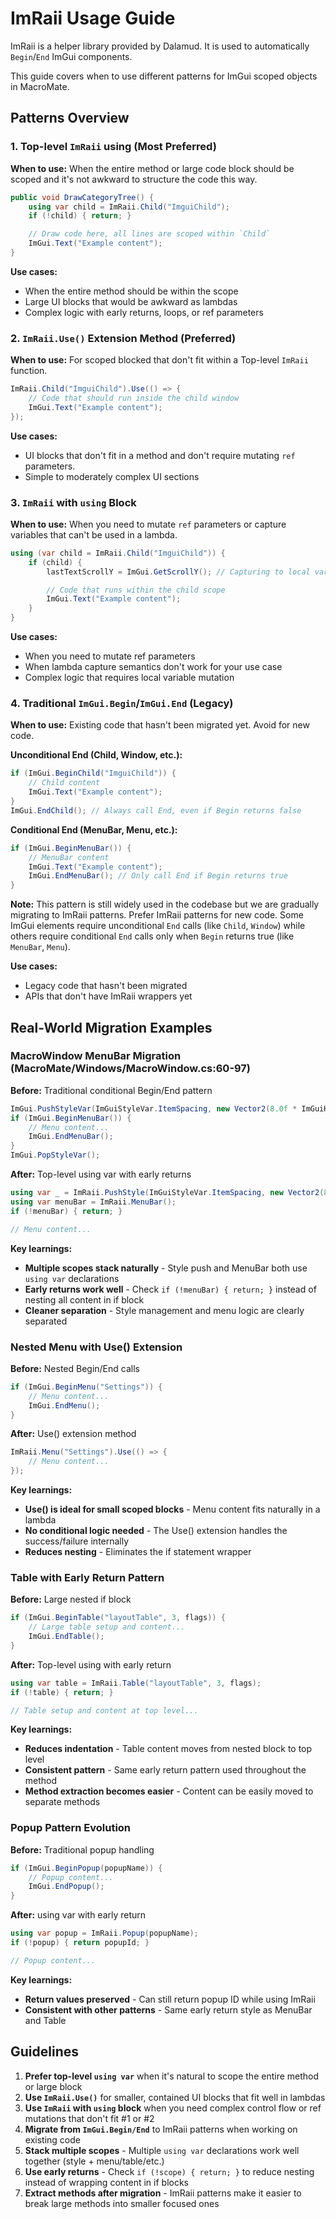 # ImRaii Usage Guide

ImRaii is a helper library provided by Dalamud. It is used to automatically `Begin`/`End` ImGui components.

This guide covers when to use different patterns for ImGui scoped objects in MacroMate.

## Patterns Overview

### 1. Top-level `ImRaii` using (Most Preferred)

**When to use:** When the entire method or large code block should be scoped and it's not awkward to structure the code this way.

```csharp
public void DrawCategoryTree() {
    using var child = ImRaii.Child("ImguiChild");
    if (!child) { return; }

    // Draw code here, all lines are scoped within `Child`
    ImGui.Text("Example content");
}
```

**Use cases:**
- When the entire method should be within the scope
- Large UI blocks that would be awkward as lambdas
- Complex logic with early returns, loops, or ref parameters

### 2. `ImRaii.Use()` Extension Method (Preferred)

**When to use:** For scoped blocked that don't fit within a Top-level `ImRaii` function.

```csharp
ImRaii.Child("ImguiChild").Use(() => {
    // Code that should run inside the child window
    ImGui.Text("Example content");
});
```

**Use cases:**
- UI blocks that don't fit in a method and don't require mutating `ref` parameters.
- Simple to moderately complex UI sections

### 3. `ImRaii` with `using` Block

**When to use:** When you need to mutate `ref` parameters or capture variables that can't be used in a lambda.

```csharp
using (var child = ImRaii.Child("ImguiChild")) {
    if (child) {
        lastTextScrollY = ImGui.GetScrollY(); // Capturing to local variable

        // Code that runs within the child scope
        ImGui.Text("Example content");
    }
}
```

**Use cases:**
- When you need to mutate ref parameters
- When lambda capture semantics don't work for your use case
- Complex logic that requires local variable mutation

### 4. Traditional `ImGui.Begin`/`ImGui.End` (Legacy)

**When to use:** Existing code that hasn't been migrated yet. Avoid for new code.

**Unconditional End (Child, Window, etc.):**
```csharp
if (ImGui.BeginChild("ImguiChild")) {
    // Child content
    ImGui.Text("Example content");
}
ImGui.EndChild(); // Always call End, even if Begin returns false
```

**Conditional End (MenuBar, Menu, etc.):**
```csharp
if (ImGui.BeginMenuBar()) {
    // MenuBar content
    ImGui.Text("Example content");
    ImGui.EndMenuBar(); // Only call End if Begin returns true
}
```

**Note:** This pattern is still widely used in the codebase but we are gradually migrating to ImRaii patterns. Prefer ImRaii patterns for new code. Some ImGui elements require unconditional `End` calls (like `Child`, `Window`) while others require conditional `End` calls only when `Begin` returns true (like `MenuBar`, `Menu`).

**Use cases:**
- Legacy code that hasn't been migrated
- APIs that don't have ImRaii wrappers yet

## Real-World Migration Examples

### MacroWindow MenuBar Migration (MacroMate/Windows/MacroWindow.cs:60-97)

**Before:** Traditional conditional Begin/End pattern
```csharp
ImGui.PushStyleVar(ImGuiStyleVar.ItemSpacing, new Vector2(8.0f * ImGuiHelpers.GlobalScale, ImGui.GetStyle().ItemSpacing.Y));
if (ImGui.BeginMenuBar()) {
    // Menu content...
    ImGui.EndMenuBar();
}
ImGui.PopStyleVar();
```

**After:** Top-level using var with early returns
```csharp
using var _ = ImRaii.PushStyle(ImGuiStyleVar.ItemSpacing, new Vector2(8.0f * ImGuiHelpers.GlobalScale, ImGui.GetStyle().ItemSpacing.Y));
using var menuBar = ImRaii.MenuBar();
if (!menuBar) { return; }

// Menu content...
```

**Key learnings:**
- **Multiple scopes stack naturally** - Style push and MenuBar both use `using var` declarations
- **Early returns work well** - Check `if (!menuBar) { return; }` instead of nesting all content in if block
- **Cleaner separation** - Style management and menu logic are clearly separated

### Nested Menu with Use() Extension

**Before:** Nested Begin/End calls
```csharp
if (ImGui.BeginMenu("Settings")) {
    // Menu content...
    ImGui.EndMenu();
}
```

**After:** Use() extension method
```csharp
ImRaii.Menu("Settings").Use(() => {
    // Menu content...
});
```

**Key learnings:**
- **Use() is ideal for small scoped blocks** - Menu content fits naturally in a lambda
- **No conditional logic needed** - The Use() extension handles the success/failure internally
- **Reduces nesting** - Eliminates the if statement wrapper

### Table with Early Return Pattern

**Before:** Large nested if block
```csharp
if (ImGui.BeginTable("layoutTable", 3, flags)) {
    // Large table setup and content...
    ImGui.EndTable();
}
```

**After:** Top-level using with early return
```csharp
using var table = ImRaii.Table("layoutTable", 3, flags);
if (!table) { return; }

// Table setup and content at top level...
```

**Key learnings:**
- **Reduces indentation** - Table content moves from nested block to top level
- **Consistent pattern** - Same early return pattern used throughout the method
- **Method extraction becomes easier** - Content can be easily moved to separate methods

### Popup Pattern Evolution

**Before:** Traditional popup handling
```csharp
if (ImGui.BeginPopup(popupName)) {
    // Popup content...
    ImGui.EndPopup();
}
```

**After:** using var with early return
```csharp
using var popup = ImRaii.Popup(popupName);
if (!popup) { return popupId; }

// Popup content...
```

**Key learnings:**
- **Return values preserved** - Can still return popup ID while using ImRaii
- **Consistent with other patterns** - Same early return style as MenuBar and Table

## Guidelines

1. **Prefer top-level `using var`** when it's natural to scope the entire method or large block
2. **Use `ImRaii.Use()`** for smaller, contained UI blocks that fit well in lambdas
3. **Use `ImRaii` with `using` block** when you need complex control flow or ref mutations that don't fit #1 or #2
4. **Migrate from `ImGui.Begin/End`** to ImRaii patterns when working on existing code
5. **Stack multiple scopes** - Multiple `using var` declarations work well together (style + menu/table/etc.)
6. **Use early returns** - Check `if (!scope) { return; }` to reduce nesting instead of wrapping content in if blocks
7. **Extract methods after migration** - ImRaii patterns make it easier to break large methods into smaller focused ones
